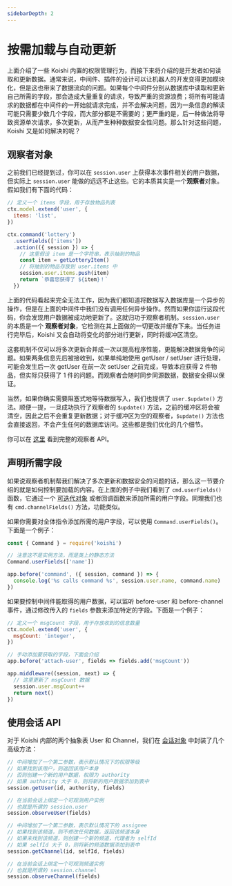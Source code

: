 ```yaml
---
sidebarDepth: 2
---
```


# 按需加载与自动更新

上面介绍了一些 Koishi 内置的权限管理行为，而接下来将介绍的是开发者如何读取和更新数据。通常来说，中间件、插件的设计可以让机器人的开发变得更加模块化，但是这也带来了数据流向的问题。如果每个中间件分别从数据库中读取和更新自己所需的字段，那会造成大量重复的请求，导致严重的资源浪费；将所有可能请求的数据都在中间件的一开始就请求完成，并不会解决问题，因为一条信息的解读可能只需要少数几个字段，而大部分都是不需要的；更严重的是，后一种做法将导致资源单次请求，多次更新，从而产生种种数据安全性问题。那么针对这些问题，Koishi 又是如何解决的呢？

## 观察者对象

之前我们已经提到过，你可以在 `session.user` 上获得本次事件相关的用户数据，但实际上 `session.user` 能做的远远不止这些。它的本质其实是一个**观察者**对象。假如我们有下面的代码：

```js
// 定义一个 items 字段，用于存放物品列表
ctx.model.extend('user', {
  items: 'list',
})

ctx.command('lottery')
  .userFields(['items'])
  .action(({ session }) => {
    // 这里假设 item 是一个字符串，表示抽到的物品
    const item = getLotteryItem()
    // 将抽到的物品存放到 user.items 中
    session.user.items.push(item)
    return `恭喜您获得了 ${item}！`
  })
```

上面的代码看起来完全无法工作，因为我们都知道将数据写入数据库是一个异步的操作，但是在上面的中间件中我们没有调用任何异步操作。然而如果你运行这段代码，你会发现用户数据被成功地更新了。这就归功于观察者机制。`session.user` 的本质是一个 **观察者对象**，它检测在其上面做的一切更改并缓存下来。当任务进行完毕后，Koishi 又会自动将变化的部分进行更新，同时将缓冲区清空。

这套机制不仅可以将多次更新合并成一次以提高程序性能，更能解决数据竞争的问题。如果两条信息先后被接收到，如果单纯地使用 getUser / setUser 进行处理，可能会发生后一次 getUser 在前一次 setUser 之前完成，导致本应获得 2 件物品，但实际只获得了 1 件的问题。而观察者会随时同步同源数据，数据安全得以保证。

当然，如果你确实需要阻塞式地等待数据写入，我们也提供了 `user.$update()` 方法。顺便一提，一旦成功执行了观察者的 `$update()` 方法，之前的缓冲区将会被清空，因此之后不会重复更新数据；对于缓冲区为空的观察者，`$update()` 方法也会直接返回，不会产生任何的数据库访问。这些都是我们优化的几个细节。

你可以在 [这里](../../api/utils/observer.md) 看到完整的观察者 API。

## 声明所需字段

如果说观察者机制帮我们解决了多次更新和数据安全的问题的话，那么这一节要介绍的就是如何控制要加载的内容。在上面的例子中我们看到了 `cmd.userFields()` 函数，它通过一个 [可迭代对象](https://developer.mozilla.org/zh-CN/docs/Web/JavaScript/Reference/Iteration_protocols) 或者回调函数来添加所需的用户字段。同理我们也有 `cmd.channelFields()` 方法，功能类似。

如果你需要对全体指令添加所需的用户字段，可以使用 `Command.userFields()`。下面是一个例子：

```js
const { Command } = require('koishi')

// 注意这不是实例方法，而是类上的静态方法
Command.userFields(['name'])

app.before('command', ({ session, command }) => {
  console.log('%s calls command %s', session.user.name, command.name)
})
```

如果要控制中间件能取得的用户数据，可以监听 before-user 和 before-channel 事件，通过修改传入的 `fields` 参数来添加特定的字段。下面是一个例子：

```js
// 定义一个 msgCount 字段，用于存放收到的信息数量
ctx.model.extend('user', {
  msgCount: 'integer',
})

// 手动添加要获取的字段，下面会介绍
app.before('attach-user', fields => fields.add('msgCount'))

app.middleware((session, next) => {
  // 这里更新了 msgCount 数据
  session.user.msgCount++
  return next()
})
```

## 使用会话 API

对于 Koishi 内部的两个抽象表 User 和 Channel，我们在 [会话对象](../../api/core/session.md) 中封装了几个高级方法：

```js
// 中间增加了一个第二参数，表示默认情况下的权限等级
// 如果找到该用户，则返回该用户本身
// 否则创建一个新的用户数据，权限为 authority
// 如果 authority 大于 0，则将新的用户数据添加到表中
session.getUser(id, authority, fields)

// 在当前会话上绑定一个可观测用户实例
// 也就是所谓的 session.user
session.observeUser(fields)

// 中间增加了一个第二参数，表示默认情况下的 assignee
// 如果找到该频道，则不修改任何数据，返回该频道本身
// 如果未找到该频道，则创建一个新的频道，代理者为 selfId
// 如果 selfId 大于 0，则将新的频道数据添加到表中
session.getChannel(id, selfId, fields)

// 在当前会话上绑定一个可观测频道实例
// 也就是所谓的 session.channel
session.observeChannel(fields)
```
